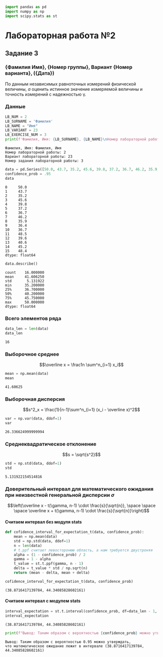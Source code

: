 ```python
import pandas as pd
import numpy as np
import scipy.stats as st
```

# Лабораторная работа №2
## Задание 3
### {Фамилия Имя}, {Номер группы}, Вариант {Номер варианта}, ({Дата})

По данным независимых равноточных измерений физической
величины, $а$ оценить истинное значение измеряемой величины и точность
измерений с надежностью γ.

### Данные


```python
LB_NUM = 2
LB_SURNAME = 'Фамилия'
LB_NAME = "Имя"
LB_VARIANT = 23
LB_EXERCISE_NUM = 3
print(f'Фамилия, Имя: {LB_SURNAME}, {LB_NAME}\nНомер лабораторной работы: {LB_NUM}\nВариант лабораторной работы: {LB_VARIANT}\nНомер задания лабораторной работы: {LB_EXERCISE_NUM}')
```

    Фамилия, Имя: Фамилия, Имя
    Номер лабораторной работы: 2
    Вариант лабораторной работы: 23
    Номер задания лабораторной работы: 3



```python
data = pd.Series([50.0, 43.7, 35.2, 45.6, 39.8, 37.2, 36.7, 46.2, 35.9, 36.4, 36.7, 48.5, 39.6, 40.6, 45.2, 48.4])
confidence_prob = .95
data
```




    0     50.0
    1     43.7
    2     35.2
    3     45.6
    4     39.8
    5     37.2
    6     36.7
    7     46.2
    8     35.9
    9     36.4
    10    36.7
    11    48.5
    12    39.6
    13    40.6
    14    45.2
    15    48.4
    dtype: float64




```python
data.describe()
```




    count    16.000000
    mean     41.606250
    std       5.131922
    min      35.200000
    25%      36.700000
    50%      40.200000
    75%      45.750000
    max      50.000000
    dtype: float64



### Всего элементов ряда


```python
data_len = len(data)
data_len
```




    16



### Выборочное среднее

$$\overline x = \frac1n \sum^n_{i=1} x_i$$


```python
mean = np.mean(data)
mean
```




    41.60625



### Выборочная дисперсия

$$s^2_x = \frac{1}{n-1}\sum^n_{i=1} (x_i - \overline x)^2$$


```python
var = np.var(data, ddof=1)
var
```




    26.336624999999994



### Среднеквадратическое отклонение

$$s = \sqrt{s^2}$$


```python
std = np.std(data, ddof=1)
std
```




    5.131922154514816



### Доверительный интервал для математического ожидания при неизвестной генеральной дисперсии $\sigma$

$$\left(\overline x - t(\gamma, n-1) \cdot \frac{s}{\sqrt{n}}, \space \space \space \overline x + t(\gamma, n-1)  \cdot \frac{s}{\sqrt{n}}\right)$$

#### Считаем интервал без модуля stats


```python
def cofidence_interval_for_expectation_t(data, confidence_prob):
    mean = np.mean(data)
    std = np.std(data, ddof=1)
    n = len(data)
    # t.ppf считает левосторонюю область, а нам требуется двустроняя
    alpha = (1 - confidence_prob) / 2
    gamma = 1 - alpha
    t_value = st.t.ppf(gamma, n - 1)
    delta = t_value * std / np.sqrt(n)
    return (mean - delta, mean + delta)

cofidence_interval_for_expectation_t(data, confidence_prob)
```




    (38.8716417139784, 44.34085828602161)



#### Считаем интервал c модулем stats


```python
interval_expectation = st.t.interval(confidence_prob, df=data_len - 1, loc=mean, scale=st.sem(data))
interval_expectation
```




    (38.8716417139784, 44.34085828602161)




```python
print(f"Вывод: Таким образом с вероятностью {confidence_prob} можно утверждать,\nчто математическое ожидание лежит в интервале {interval_expectation}")
```

    Вывод: Таким образом с вероятностью 0.95 можно утверждать,
    что математическое ожидание лежит в интервале (38.8716417139784, 44.34085828602161)

